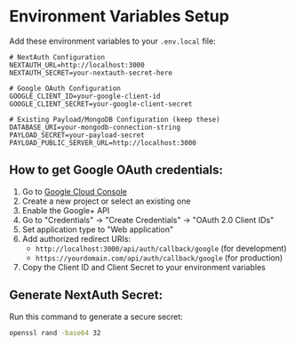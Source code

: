 # Environment Variables Setup

Add these environment variables to your `.env.local` file:

```env
# NextAuth Configuration
NEXTAUTH_URL=http://localhost:3000
NEXTAUTH_SECRET=your-nextauth-secret-here

# Google OAuth Configuration
GOOGLE_CLIENT_ID=your-google-client-id
GOOGLE_CLIENT_SECRET=your-google-client-secret

# Existing Payload/MongoDB Configuration (keep these)
DATABASE_URI=your-mongodb-connection-string
PAYLOAD_SECRET=your-payload-secret
PAYLOAD_PUBLIC_SERVER_URL=http://localhost:3000
```

## How to get Google OAuth credentials:

1. Go to [Google Cloud Console](https://console.cloud.google.com/)
2. Create a new project or select an existing one
3. Enable the Google+ API
4. Go to "Credentials" → "Create Credentials" → "OAuth 2.0 Client IDs"
5. Set application type to "Web application"
6. Add authorized redirect URIs:
   - `http://localhost:3000/api/auth/callback/google` (for development)
   - `https://yourdomain.com/api/auth/callback/google` (for production)
7. Copy the Client ID and Client Secret to your environment variables

## Generate NextAuth Secret:

Run this command to generate a secure secret:

```bash
openssl rand -base64 32
```
